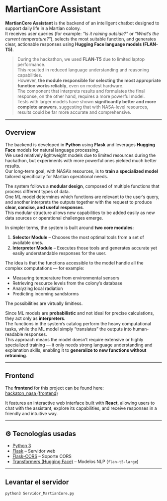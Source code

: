 # MartianCore Assistant

**MartianCore Assistant** is the backend of an intelligent chatbot designed to support daily life in a Martian colony.  
It receives user queries (for example: *“Is it raining outside?”* or *“What’s the current temperature?”*), selects the most suitable function, and generates clear, actionable responses using **Hugging Face language models (FLAN-T5)**.

> During the hackathon, we used **FLAN-T5** due to limited laptop performance.  
> This resulted in reduced language understanding and reasoning capabilities.  
> However, **the module responsible for selecting the most appropriate function works reliably**, even on modest hardware.  
> The component that interprets results and formulates the final response, on the other hand, requires a more powerful model.  
> Tests with larger models have shown **significantly better and more complete answers**, suggesting that with NASA-level resources, results could be far more accurate and comprehensive.

---

## Overview

The backend is developed in **Python** using **Flask** and leverages **Hugging Face** models for natural language processing.  
We used relatively lightweight models due to limited resources during the hackathon, but experiments with more powerful ones yielded much better results.  
Our long-term goal, with NASA’s resources, is to **train a specialized model** tailored specifically for Martian operational needs.

The system follows a **modular design**, composed of multiple functions that process different types of data.  
One ML model determines which functions are relevant to the user’s query, and another interprets the outputs together with the request to produce **clear, concise, and useful responses**.  
This modular structure allows new capabilities to be added easily as new data sources or operational challenges emerge.

In simpler terms, the system is built around **two core modules**:
1. **Selector Module** – Chooses the most optimal tools from a set of available ones.  
2. **Interpreter Module** – Executes those tools and generates accurate yet easily understandable responses for the user.

The idea is that the functions accessible to the model handle all the complex computations — for example:
- Measuring temperature from environmental sensors  
- Retrieving resource levels from the colony’s database  
- Analyzing local radiation  
- Predicting incoming sandstorms  

The possibilities are virtually limitless.

Since ML models are **probabilistic** and not ideal for precise calculations, they act only as **interpreters**.  
The functions in the system’s catalog perform the heavy computational tasks, while the ML model simply “translates” the outputs into human-readable responses.  
This approach means the model doesn’t require extensive or highly specialized training — it only needs strong language understanding and explanation skills, enabling it to **generalize to new functions without retraining**.

---

## Frontend

The **frontend** for this project can be found here:  
[hackaton_nasa (frontend)](https://github.com/sebasgit27/hackaton_nasa)

It features an interactive web interface built with **React**, allowing users to chat with the assistant, explore its capabilities, and receive responses in a friendly and intuitive way.

---

## ⚙️ Tecnologías usadas
- [Python 3](https://www.python.org/)
- [Flask](https://flask.palletsprojects.com/) – Servidor web
- [Flask-CORS](https://flask-cors.readthedocs.io/) – Soporte CORS
- [Transformers (Hugging Face)](https://huggingface.co/transformers/) – Modelos NLP (`flan-t5-large`)

---

## Levantar el servidor

``` bash
python3 Servidor_MartianCore.py
```
